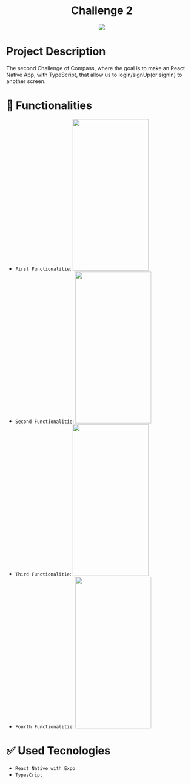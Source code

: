<h1 align="center"> Challenge 2</h1>

<p align="center">
  <img src="http://img.shields.io/static/v1?label=STATUS&message=EM%20DESENVOLVIMENTO&color=GREEN&style=for-the-badge"/>
</p>

# Project Description
The second Challenge of Compass, where the goal is to make an React Native App, with TypeScript, that allow us to login/signUp(or signIn) to another screen.

# :hammer: Functionalities

- `First Functionalitie`: <img src="https://user-images.githubusercontent.com/92038802/235237858-2dadb00d-8117-43c9-9812-8d7ee3439e7f.gif" width=200 height=400/>
- `Second Functionalitie`: <img src="https://user-images.githubusercontent.com/92038802/235238431-8ab0955a-b3e2-484e-bfe4-663704db7681.gif" width=200 height=400/>
- `Third Functionalitie`: <img src="https://user-images.githubusercontent.com/92038802/235238910-d4182567-db32-42ae-94ba-d755b6150fd9.gif" width=200 height=400/>
- `Fourth Functionalitie`: <img src="https://user-images.githubusercontent.com/92038802/235239333-493ac12c-bf04-4b7e-a915-89d71b1a94ee.gif" width=200 height=400/>

# :white_check_mark: Used Tecnologies

- `React Native with Expo`
- `TypesCript`
